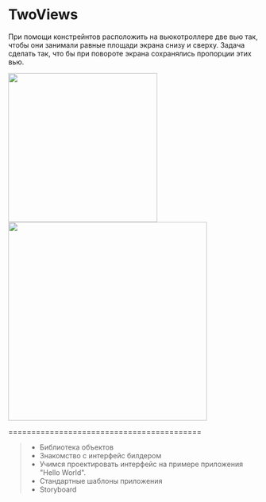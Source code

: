 # TwoViews

При помощи констрейнтов расположить на вьюкотроллере две вью так, чтобы они занимали равные площади экрана снизу и сверху. Задача сделать так, что бы при повороте экрана сохранялись пропорции этих вью.

<img src = "https://user-images.githubusercontent.com/101284761/167165886-ec2d1d41-f675-40c8-8fa7-60afe02ccda5.png" width = "300"><img src = "https://user-images.githubusercontent.com/101284761/167166233-a2ecaff9-a4ce-4865-a991-3db19a7c550a.png" width = "400">

==========================================

> + Библиотека объектов
> + Знакомство с интерфейс билдером
> + Учимся проектировать интерфейс на примере приложения "Hello World".   
> + Стандартные шаблоны приложения  
> + Storyboard
